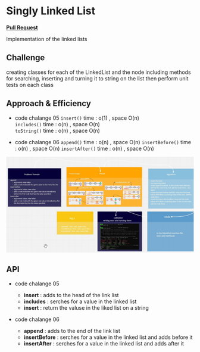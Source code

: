# Singly Linked List

[**Pull Request**](https://github.com/hibasalem/data-structures-and-algorithms/pull/30)

Implementation of the linked lists

## Challenge

creating classes for each of the LinkedList and the node including methods for searching, inserting and turning it to string on the list then perform unit tests on each class

## Approach & Efficiency

<!-- What approach did you take? Why? What is the Big O space/time for this approach? -->

- code chalange 05
  `insert()` time : o(1) , space O(n)  
  `includes()` time : o(n) , space O(n)  
  `toString()` time : o(n) , space O(n)

- code chalange 06
  `append()` time : o(n) , space O(n)
  `insertBefore()` time : o(n) , space O(n)
  `insertAfter()` time : o(n) , space O(n)

![cc06](cc06.jpg)

## API

- code chalange 05

  - **insert** : adds to the head of the link list
  - **includes** : serches for a value in the linked list
  - **insert** : return the valuse in the liked list on a string

- code chalange 06

  - **append** : adds to the end of the link list
  - **insertBefore** : serches for a value in the linked list and adds before it
  - **insertAfter** : serches for a value in the linked list and adds after it
